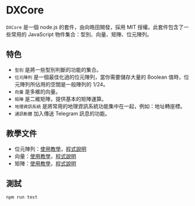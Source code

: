 # DXCore

`DXCore` 是一個 node.js 的套件，由向皓田開發，採用 MIT 授權。此套件包含了一些常用的 JavaScript 物件集合：型別、向量、矩陣、位元陣列。

## 特色

* `型別` 是將一些型別判斷的功能的集合。
* `位元陣列` 是一個最佳化過的位元陣列，當你需要儲存大量的 Boolean 值時，位元陣列所佔用的空間是一般陣列的 1/24。
* `向量` 是多維的向量。
* `矩陣` 是二維矩陣，提供基本的矩陣運算。
* `地理資訊系統` 是將常用的地理資訊系統功能集中在一起，例如：地址轉座標。
* `通訊軟體` 加入傳送 Telegram 訊息的功能。

## 教學文件

* 位元陣列：[使用教學](docs/位元陣列使用教學.md)，[程式說明](docs/位元陣列.md)
* 向量：[使用教學](docs/向量使用教學.md)，[程式說明](docs/向量.md)
* 矩陣：[使用教學](docs/矩陣使用教學.md)，[程式說明](docs/矩陣.md)

## 測試

```bash
npm run test